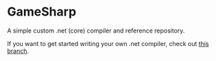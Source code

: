 # GameSharp
 A simple custom .net (core) compiler and reference repository.

If you want to get started writing your own .net compiler, check out [this branch](https://github.com/Mindstyler/GameSharp/tree/MostBasicCompilerReference).
